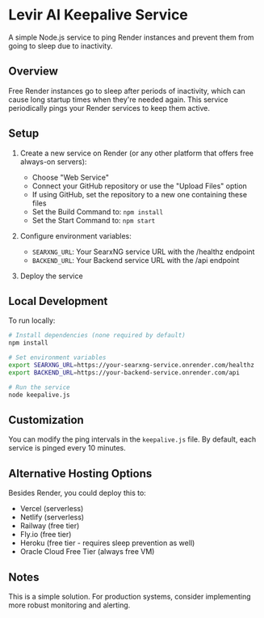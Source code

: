 # Levir AI Keepalive Service

A simple Node.js service to ping Render instances and prevent them from going to sleep due to inactivity.

## Overview

Free Render instances go to sleep after periods of inactivity, which can cause long startup times when they're needed again. This service periodically pings your Render services to keep them active.

## Setup

1. Create a new service on Render (or any other platform that offers free always-on servers):
   - Choose "Web Service"
   - Connect your GitHub repository or use the "Upload Files" option
   - If using GitHub, set the repository to a new one containing these files
   - Set the Build Command to: `npm install`
   - Set the Start Command to: `npm start`

2. Configure environment variables:
   - `SEARXNG_URL`: Your SearxNG service URL with the /healthz endpoint
   - `BACKEND_URL`: Your Backend service URL with the /api endpoint

3. Deploy the service

## Local Development

To run locally:

```bash
# Install dependencies (none required by default)
npm install

# Set environment variables
export SEARXNG_URL=https://your-searxng-service.onrender.com/healthz
export BACKEND_URL=https://your-backend-service.onrender.com/api

# Run the service
node keepalive.js
```

## Customization

You can modify the ping intervals in the `keepalive.js` file. By default, each service is pinged every 10 minutes.

## Alternative Hosting Options

Besides Render, you could deploy this to:
- Vercel (serverless)
- Netlify (serverless)
- Railway (free tier)
- Fly.io (free tier)
- Heroku (free tier - requires sleep prevention as well)
- Oracle Cloud Free Tier (always free VM)

## Notes

This is a simple solution. For production systems, consider implementing more robust monitoring and alerting. 